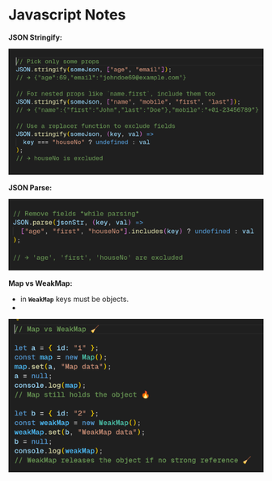 # Javascript Notes

**JSON Stringify:**

![JSON stringify](./images/json-stringify.png)

**JSON Parse:**

![JSON parse](./images/json-parse.png)

**Map vs WeakMap:**

- in **`WeakMap`** keys must be objects.
-

![JSON stringify](./images/map-weakmap.png)
